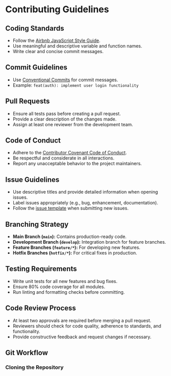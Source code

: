 # Contributing Guidelines

## Coding Standards
- Follow the [Airbnb JavaScript Style Guide](https://github.com/airbnb/javascript).
- Use meaningful and descriptive variable and function names.
- Write clear and concise commit messages.

## Commit Guidelines
- Use [Conventional Commits](https://www.conventionalcommits.org/) for commit messages.
- Example: `feat(auth): implement user login functionality`

## Pull Requests
- Ensure all tests pass before creating a pull request.
- Provide a clear description of the changes made.
- Assign at least one reviewer from the development team.

## Code of Conduct
- Adhere to the [Contributor Covenant Code of Conduct](https://www.contributor-covenant.org/version/2/0/code_of_conduct/).
- Be respectful and considerate in all interactions.
- Report any unacceptable behavior to the project maintainers.

## Issue Guidelines
- Use descriptive titles and provide detailed information when opening issues.
- Label issues appropriately (e.g., bug, enhancement, documentation).
- Follow the [issue template](.github/ISSUE_TEMPLATE.md) when submitting new issues.

## Branching Strategy
- **Main Branch (`main`):** Contains production-ready code.
- **Development Branch (`develop`):** Integration branch for feature branches.
- **Feature Branches (`feature/*`):** For developing new features.
- **Hotfix Branches (`hotfix/*`):** For critical fixes in production.

## Testing Requirements
- Write unit tests for all new features and bug fixes.
- Ensure 80% code coverage for all modules.
- Run linting and formatting checks before committing.

## Code Review Process
- At least two approvals are required before merging a pull request.
- Reviewers should check for code quality, adherence to standards, and functionality.
- Provide constructive feedback and request changes if necessary.

## Git Workflow

### Cloning the Repository